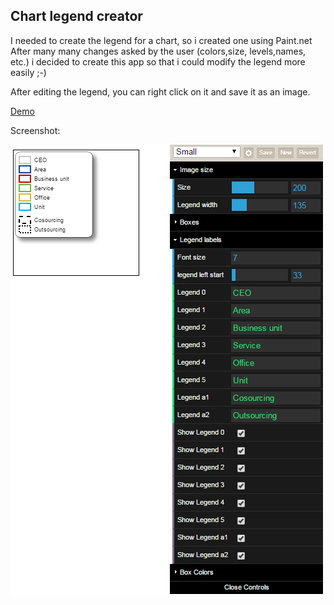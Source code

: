## Chart legend creator

I needed to create the legend for a chart, so i created one using Paint.net
After many many changes asked by the user (colors,size, levels,names, etc.) i decided to create this app so that i could modify the legend more easily ;-)

After editing the legend, you can right click on it and save it as an image.

[Demo](https://fkossyvas.github.io/Chart-legend-creator/)

Screenshot:

![screenshot](https://github.com/fkossyvas/Chart-legend-creator/blob/master/screenshot.png)

